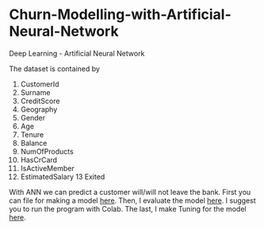 # Churn-Modelling-with-Artificial-Neural-Network
Deep Learning - Artificial Neural Network

The dataset is contained by 
1. CustomerId	
2. Surname	
3. CreditScore	
4. Geography	
5. Gender	
6. Age	
7. Tenure	
8. Balance	
9. NumOfProducts	
10. HasCrCard	
11. IsActiveMember	
12. EstimatedSalary	
13 Exited

With ANN we can predict a customer will/will not leave the bank. 
First you can file for making a model [here](https://github.com/dlathina/Churn-Modelling-with-Artificial-Neural-Network/blob/master/ANN-exercise.ipynb).
Then, I evaluate the model [here](https://github.com/dlathina/Churn-Modelling-with-Artificial-Neural-Network/blob/master/Evaluating_ANN_exercise_GoogleColab.ipynb). I suggest you to run the program with Colab. 
The last, I make Tuning for the model [here](). 
